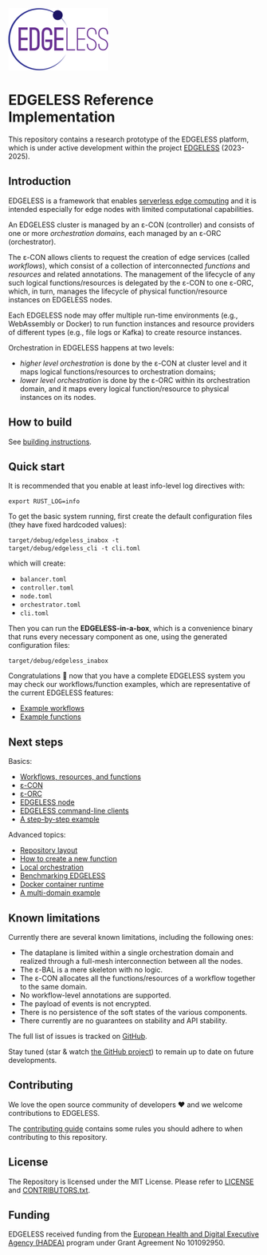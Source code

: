![](documentation/edgeless-logo-alpha-200.png)

# EDGELESS Reference Implementation

This repository contains a research prototype of the EDGELESS platform, which is
under active development within the project
[EDGELESS](https://edgeless-project.eu/) (2023-2025).

## Introduction

EDGELESS is a framework that enables
[serverless edge computing](documentation/serverless_edge_computing.md) and it
is intended especially for edge nodes with limited computational capabilities.

An EDGELESS cluster is managed by an ε-CON (controller) and consists of one
or more _orchestration domains_, each managed by an ε-ORC (orchestrator).

The ε-CON allows clients to request the creation of edge services (called
_workflows_), which consist of a collection of interconnected _functions_
and _resources_ and related annotations.
The management of the lifecycle of any such logical functions/resources is 
delegated by the ε-CON to one ε-ORC, which, in turn, manages the lifecycle
of physical function/resource instances on EDGELESS nodes.

Each EDGELESS node may offer multiple run-time environments (e.g., WebAssembly
or Docker) to run function instances and resource providers of different types
(e.g., file logs or Kafka) to create resource instances.

Orchestration in EDGELESS happens at two levels:

- _higher level orchestration_ is done by the ε-CON at cluster level
  and it maps logical functions/resources to orchestration domains;
- _lower level orchestration_ is done by the ε-ORC within its orchestration
  domain, and it maps every logical function/resource to physical instances
  on its nodes.

## How to build

See [building instructions](BUILDING.md).

## Quick start

It is recommended that you enable at least info-level log directives with:

```shell
export RUST_LOG=info
```

To get the basic system running, first create the default configuration files
(they have fixed hardcoded values):

```shell
target/debug/edgeless_inabox -t 
target/debug/edgeless_cli -t cli.toml
```

which will create:

- `balancer.toml`
- `controller.toml`
- `node.toml`
- `orchestrator.toml`
- `cli.toml`

Then you can run the **EDGELESS-in-a-box**, which is a convenience binary that
runs every necessary component as one, using the generated configuration files:

```
target/debug/edgeless_inabox
```

Congratulations 🎉 now that you have a complete EDGELESS system you may check
our workflows/function examples, which are representative of the current
EDGELESS features:

- [Example workflows](examples/README.md)
- [Example functions](functions/README.md)

## Next steps

Basics:

- [Workflows, resources, and functions](documentation/basic_concepts.md)
- [ε-CON](documentation/controller.md)
- [ε-ORC](documentation/orchestrator.md)
- [EDGELESS node](documentation/node.md)
- [EDGELESS command-line clients](documentation/cli.md)
- [A step-by-step example](documentation/deploy_step_by_step.md)

Advanced topics:

- [Repository layout](documentation/repository_layout.md)
- [How to create a new function](documentation/rust_functions.md)
- [Local orchestration](documentation/local_orchestration.md)
- [Benchmarking EDGELESS](documentation/benchmark.md)
- [Docker container runtime](documentation/container-runtime.md)
- [A multi-domain example](documentation/example_multidomain.md)

## Known limitations

Currently there are several known limitations, including the following ones:

- The dataplane is limited within a single orchestration domain and realized
  through a full-mesh interconnection between all the nodes.
- The ε-BAL is a mere skeleton with no logic.
- The ε-CON allocates all the functions/resources of a workflow together to
  the same domain.
- No workflow-level annotations are supported.
- The payload of events is not encrypted.
- There is no persistence of the soft states of the various components.
- There currently are no guarantees on stability and API stability.

The full list of issues is tracked on
[GitHub](https://github.com/edgeless-project/edgeless/issues).

Stay tuned (star & watch
[the GitHub project](https://github.com/edgeless-project/edgeless)) to remain
up to date on future developments.

## Contributing

We love the open source community of developers ❤️ and we welcome contributions
to EDGELESS.

The [contributing guide](CONTRIBUTING_GUIDE.md) contains some rules you should
adhere to when contributing to this repository.

## License

The Repository is licensed under the MIT License. Please refer to
[LICENSE](LICENSE) and [CONTRIBUTORS.txt](CONTRIBUTORS.txt). 

## Funding

EDGELESS received funding from the [European Health and Digital Executive Agency
(HADEA)](https://hadea.ec.europa.eu/) program under Grant Agreement No
101092950.
